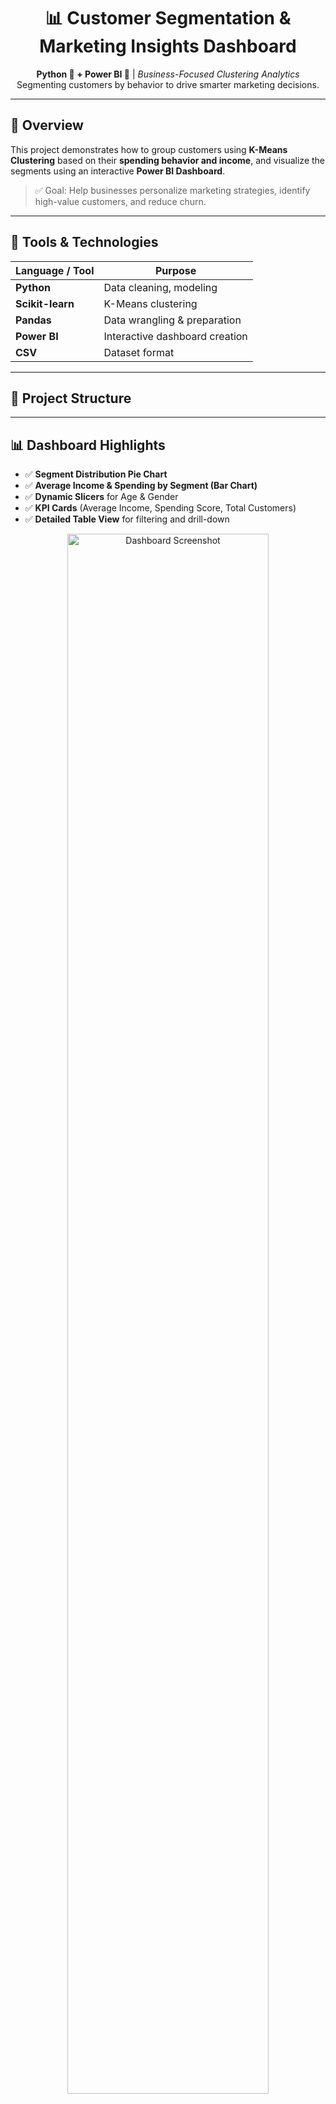 <h1 align="center">📊 Customer Segmentation & Marketing Insights Dashboard</h1>

<p align="center">
  <b>Python 🐍 + Power BI 💼</b> | <i>Business-Focused Clustering Analytics</i><br>
  Segmenting customers by behavior to drive smarter marketing decisions.
</p>

---

## 📌 Overview

This project demonstrates how to group customers using **K-Means Clustering** based on their **spending behavior and income**, and visualize the segments using an interactive **Power BI Dashboard**.

> ✅ Goal: Help businesses personalize marketing strategies, identify high-value customers, and reduce churn.

---

## 🚀 Tools & Technologies

| Language / Tool | Purpose                        |
|-----------------|--------------------------------|
| **Python**      | Data cleaning, modeling        |
| **Scikit-learn**| K-Means clustering             |
| **Pandas**      | Data wrangling & preparation   |
| **Power BI**    | Interactive dashboard creation |
| **CSV**         | Dataset format                 |

---

## 📁 Project Structure



---

## 📊 Dashboard Highlights

- ✅ **Segment Distribution Pie Chart**
- ✅ **Average Income & Spending by Segment (Bar Chart)**
- ✅ **Dynamic Slicers** for Age & Gender
- ✅ **KPI Cards** (Average Income, Spending Score, Total Customers)
- ✅ **Detailed Table View** for filtering and drill-down

<p align="center">
  <img src="Screenshot.png" alt="Dashboard Screenshot" width="80%">
</p>

---

## 📈 Insights Uncovered

- Identified **5 unique customer segments** based on behavior
- Detected high-spending but low-income groups (churn risk)
- Enabled **targeted marketing** recommendations
- Facilitated **data-driven business strategy**

---

## 🧠 Skills Demonstrated



---

## 📄 How to Use

1. Clone the repo
2. Open `.pbix` file in **Power BI Desktop**
3. Use slicers to filter by gender or age
4. Hover over charts for interactive insights

---

## 💼 About Me

Hi, I’m **Mehfil Palapra**, a Data Analyst with a passion for creating real-world, business-focused analytics solutions using Python and Power BI.

🔗 [LinkedIn](https://www.linkedin.com/in/mehfil-palapra)  
🔗 [GitHub Portfolio](https://github.com/mehfilpalapra)

---

## 📬 Contact

If you're hiring for Data Analyst, Business Analyst, or BI roles in the UAE or remotely — let's connect!

📧 mehfilpp13@gmail.com  
📞 +91 8606724044

---

